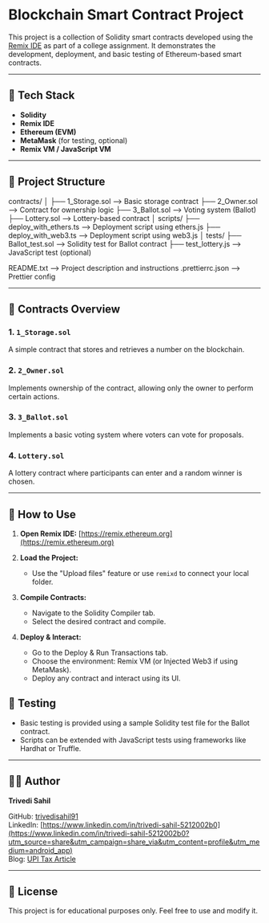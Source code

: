 # Blockchain Smart Contract Project

This project is a collection of Solidity smart contracts developed using the [Remix IDE](https://remix.ethereum.org) as part of a college assignment. It demonstrates the development, deployment, and basic testing of Ethereum-based smart contracts.

---

## 🧰 Tech Stack

- **Solidity**
- **Remix IDE**
- **Ethereum (EVM)**
- **MetaMask** (for testing, optional)
- **Remix VM / JavaScript VM**

---

## 📁 Project Structure

contracts/
│
├── 1_Storage.sol        --> Basic storage contract
├── 2_Owner.sol          --> Contract for ownership logic
├── 3_Ballot.sol         --> Voting system (Ballot)
├── Lottery.sol          --> Lottery-based contract
│
scripts/
├── deploy_with_ethers.ts --> Deployment script using ethers.js
├── deploy_with_web3.ts   --> Deployment script using web3.js
│
tests/
├── Ballot_test.sol        --> Solidity test for Ballot contract
├── test_lottery.js        --> JavaScript test (optional)

README.txt                --> Project description and instructions
.prettierrc.json          --> Prettier config

---


## 📜 Contracts Overview

### 1. `1_Storage.sol`
A simple contract that stores and retrieves a number on the blockchain.

### 2. `2_Owner.sol`
Implements ownership of the contract, allowing only the owner to perform certain actions.

### 3. `3_Ballot.sol`
Implements a basic voting system where voters can vote for proposals.

### 4. `Lottery.sol`
A lottery contract where participants can enter and a random winner is chosen.

---

## 🚀 How to Use

1. **Open Remix IDE:**
   [https://remix.ethereum.org](https://remix.ethereum.org)

2. **Load the Project:**
   - Use the "Upload files" feature or use `remixd` to connect your local folder.

3. **Compile Contracts:**
   - Navigate to the Solidity Compiler tab.
   - Select the desired contract and compile.

4. **Deploy & Interact:**
   - Go to the Deploy & Run Transactions tab.
   - Choose the environment: Remix VM (or Injected Web3 if using MetaMask).
   - Deploy any contract and interact using its UI.

## 🧪 Testing

- Basic testing is provided using a sample Solidity test file for the Ballot contract.
- Scripts can be extended with JavaScript tests using frameworks like Hardhat or Truffle.
---


## 🧑‍🎓 Author

**Trivedi Sahil**  

GitHub: [trivedisahil91](https://github.com/trivedisahil91)  
LinkedIn: [https://www.linkedin.com/in/trivedi-sahil-5212002b0](https://www.linkedin.com/in/trivedi-sahil-5212002b0?utm_source=share&utm_campaign=share_via&utm_content=profile&utm_medium=android_app)  
Blog: [UPI Tax Article](https://trivedisahil.blogspot.com/2025/08/upi-transactions-to-attract-tax-from.html?m=1)


---

## 📄 License

This project is for educational purposes only. Feel free to use and modify it.

